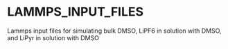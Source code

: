 # LAMMPS_INPUT_FILES

Lammps input files for simulating bulk DMSO, LiPF6 in solution with DMSO, and LiPyr in solution with DMSO
